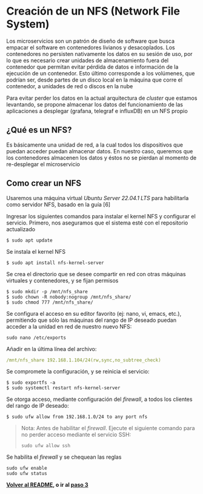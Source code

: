 # Creación de un NFS (Network File System)

Los microservicios son un patrón de diseño de software que busca empacar el software en contenedores livianos y desacoplados. Los contenedores no persisten nativamente los datos en su sesión de uso, por lo que es necesario crear unidades de almacenamiento fuera del contenedor que permitan evitar pérdida de datos e información de la ejecución de un contenedor. Esto último corresponde a los volúmenes, que podrían ser, desde partes de un disco local en la máquina que corre el contenedor, a unidades de red o discos en la nube

Para evitar perder los datos en la actual arquitectura de _cluster_ que estamos levantando, se propone almacenar los datos del funcionamiento de las aplicaciones a desplegar (grafana, telegraf e influxDB) en un NFS propio

## ¿Qué es un NFS?

Es básicamente una unidad de red, a la cual todos los dispositivos que puedan acceder puedan almacenar datos. En nuestro caso, queremos que los contenedores almacenen los datos y éstos no se pierdan al momento de re-desplegar el microservicio

## Como crear un NFS

Usaremos una máquina virtual _Ubuntu Server 22.04.1 LTS_ para habilitarla como servidor NFS, basado en la guía [6]

Ingresar los siguientes comandos para instalar el kernel NFS y configurar el servicio. Primero, nos aseguramos que el sistema esté con el repositorio actualizado

```
$ sudo apt update
```

Se instala el kernel NFS

```
$ sudo apt install nfs-kernel-server
```

Se crea el directorio que se desee compartir en red con otras máquinas virtuales y contenedores, y se fijan permisos

```
$ sudo mkdir -p /mnt/nfs_share
$ sudo chown -R nobody:nogroup /mnt/nfs_share/
$ sudo chmod 777 /mnt/nfs_share/
```

Se configura el acceso en su editor favorito (ej: nano, vi, emacs, etc.), permitiendo que sólo las máquinas del rango de IP deseado puedan acceder a la unidad en red de nuestro nuevo NFS:

```
sudo nano /etc/exports
```

Añadir en la última línea del archivo:

```yaml
/mnt/nfs_share 192.168.1.104/24(rw,sync,no_subtree_check)
```

Se compromete la configuración, y se reinicia el servicio:

```
$ sudo exportfs -a
$ sudo systemctl restart nfs-kernel-server
```

Se otorga acceso, mediante configuración del _firewall_, a todos los clientes del rango de IP deseado:

```
$ sudo ufw allow from 192.168.1.0/24 to any port nfs
```

> Nota: Antes de habilitar el _firewall_. Ejecute el siguiente comando para no perder acceso mediante el servicio SSH:
>
> ```
> sudo ufw allow ssh
> ```

Se habilita el _firewall_ y se chequean las reglas

```
sudo ufw enable
sudo ufw status
```

**[Volver al README](/README.md), o ir al [paso 3](/03_CreacionCluster.md)**
